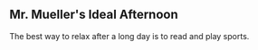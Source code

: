 ## Mr. Mueller's Ideal Afternoon

The best way to relax after a long day is to read and play sports.

